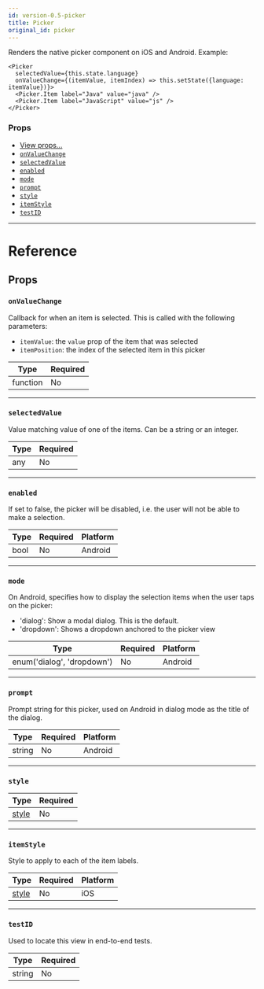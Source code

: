 ```yaml
---
id: version-0.5-picker
title: Picker
original_id: picker
---
```


Renders the native picker component on iOS and Android. Example:

    <Picker
      selectedValue={this.state.language}
      onValueChange={(itemValue, itemIndex) => this.setState({language: itemValue})}>
      <Picker.Item label="Java" value="java" />
      <Picker.Item label="JavaScript" value="js" />
    </Picker>

### Props

* [View props...](view.md#props)
* [`onValueChange`](picker.md#onvaluechange)
* [`selectedValue`](picker.md#selectedvalue)
* [`enabled`](picker.md#enabled)
* [`mode`](picker.md#mode)
* [`prompt`](picker.md#prompt)
* [`style`](picker.md#style)
* [`itemStyle`](picker.md#itemstyle)
* [`testID`](picker.md#testid)

---

# Reference

## Props

### `onValueChange`

Callback for when an item is selected. This is called with the following
parameters:

* `itemValue`: the `value` prop of the item that was selected
* `itemPosition`: the index of the selected item in this picker

| Type     | Required |
| -------- | -------- |
| function | No       |

---

### `selectedValue`

Value matching value of one of the items. Can be a string or an integer.

| Type | Required |
| ---- | -------- |
| any  | No       |

---

### `enabled`

If set to false, the picker will be disabled, i.e. the user will not be able to
make a selection.

| Type | Required | Platform |
| ---- | -------- | -------- |
| bool | No       | Android  |

---

### `mode`

On Android, specifies how to display the selection items when the user taps on
the picker:

* 'dialog': Show a modal dialog. This is the default.
* 'dropdown': Shows a dropdown anchored to the picker view

| Type                       | Required | Platform |
| -------------------------- | -------- | -------- |
| enum('dialog', 'dropdown') | No       | Android  |

---

### `prompt`

Prompt string for this picker, used on Android in dialog mode as the title of
the dialog.

| Type   | Required | Platform |
| ------ | -------- | -------- |
| string | No       | Android  |

---

### `style`

| Type                           | Required |
| ------------------------------ | -------- |
| [style](picker-style-props.md) | No       |

---

### `itemStyle`

Style to apply to each of the item labels.

| Type                         | Required | Platform |
| ---------------------------- | -------- | -------- |
| [style](text-style-props.md) | No       | iOS      |

---

### `testID`

Used to locate this view in end-to-end tests.

| Type   | Required |
| ------ | -------- |
| string | No       |
